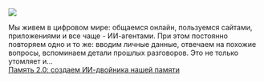 <!--2025-04-01 13:31:20-->
<div class="yb">
  <div class="rss smaller1 habr"><img src="https://habrastorage.org/getpro/habr/upload_files/8be/c30/a7f/8bec30a7fb4e012a02e8d5d24049746f.jpg" /><p>Мы живем в цифровом мире: общаемся онлайн, пользуемся сайтами, приложениями и все чаще - ИИ-агентами. При этом постоянно повторяем одно и то же: вводим личные данные, отвечаем на похожие вопросы, вспоминаем детали прошлых разговоров. Это не только утомляет и... <br><a class="light" href="https://habr.com/ru/news/896506/?utm_source=habrahabr&utm_medium=rss&utm_campaign=896506">Память 2.0: создаем ИИ-двойника нашей памяти</a></div>
</div>
